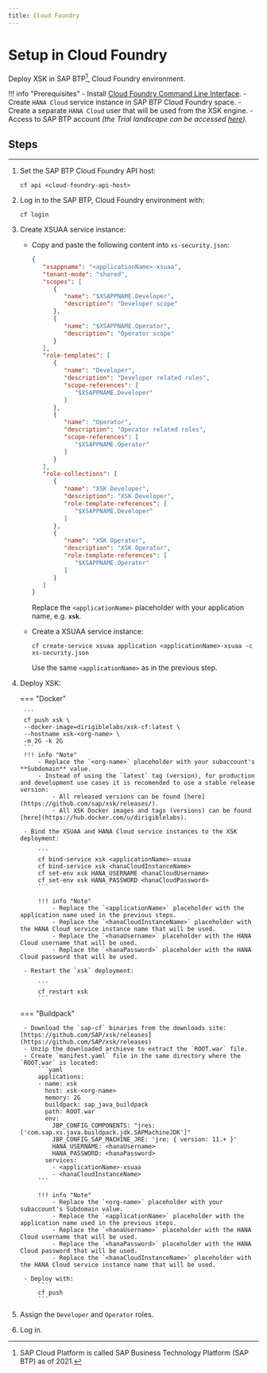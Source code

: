```yaml
---
title: Cloud Foundry
---
```


Setup in Cloud Foundry
===

Deploy XSK in SAP BTP[^1], Cloud Foundry environment.

[^1]: SAP Cloud Platform is called SAP Business Technology Platform (SAP BTP) as of 2021.
    
!!! info "Prerequisites"
    - Install [Cloud Foundry Command Line Interface](http://docs.cloudfoundry.org/devguide/installcf/install-go-cli.html).
    - Create `HANA Cloud` service instance in SAP BTP Cloud Foundry space.
    - Create a separate `HANA Cloud` user that will be used from the XSK engine.
    - Access to SAP BTP account _(the Trial landscape can be accessed [here](https://account.hanatrial.ondemand.com/))._

## Steps
---

1. Set the SAP BTP Cloud Foundry API host:

    ```
    cf api <cloud-foundry-api-host>
    ```

1. Log in to the SAP BTP, Cloud Foundry environment with:

    ```
    cf login
    ```

1. Create XSUAA service instance:

    - Copy and paste the following content into `xs-security.json`:

        ```json
        {
           "xsappname": "<applicationName>-xsuaa",
           "tenant-mode": "shared",
           "scopes": [
              {
                 "name": "$XSAPPNAME.Developer",
                 "description": "Developer scope"
              },
              {
                 "name": "$XSAPPNAME.Operator",
                 "description": "Operator scope"
              }
           ],
           "role-templates": [
              {
                 "name": "Developer",
                 "description": "Developer related roles",
                 "scope-references": [
                    "$XSAPPNAME.Developer"
                 ]
              },
              {
                 "name": "Operator",
                 "description": "Operator related roles",
                 "scope-references": [
                    "$XSAPPNAME.Operator"
                 ]
              }
           ],
           "role-collections": [
              {
                 "name": "XSK Developer",
                 "description": "XSK Developer",
                 "role-template-references": [
                    "$XSAPPNAME.Developer"
                 ]
              },
              {
                 "name": "XSK Operator",
                 "description": "XSK Operator",
                 "role-template-references": [
                    "$XSAPPNAME.Operator"
                 ]
              }
           ]
        }
        ```

        Replace the `<applicationName>` placeholder with your application name, e.g. **`xsk`**.

    - Create a XSUAA service instance:

        ```
        cf create-service xsuaa application <applicationName>-xsuaa -c xs-security.json
        ```

        Use the same `<applicationName>` as in the previous step.

1. Deploy XSK:


    === "Docker"

        ```
        cf push xsk \
        --docker-image=dirigiblelabs/xsk-cf:latest \
        --hostname xsk-<org-name> \
        -m 2G -k 2G
        ```
        !!! info "Note"
            - Replace the `<org-name>` placeholder with your subaccount's **Subdomain** value.
            - Instead of using the `latest` tag (version), for production and development use cases it is recomended to use a stable release version:
                - All released versions can be found [here](https://github.com/sap/xsk/releases/).
                - All XSK Docker images and tags (versions) can be found [here](https://hub.docker.com/u/dirigiblelabs).

        - Bind the XSUAA and HANA Cloud service instances to the XSK deployment:

            ```
            cf bind-service xsk <applicationName>-xsuaa
            cf bind-service xsk <hanaCloudInstanceName>
            cf set-env xsk HANA_USERNAME <hanaCloudUsername>
            cf set-env xsk HANA_PASSWORD <hanaCloudPassword>
            ```

            !!! info "Note"
                - Replace the `<applicationName>` placeholder with the application name used in the previous steps.
                - Replace the `<hanaCloudInstanceName>` placeholder with the HANA Cloud service instance name that will be used.
                - Replace the `<hanaUsername>` placeholder with the HANA Cloud username that will be used.
                - Replace the `<hanaPassword>` placeholder with the HANA Cloud password that will be used.

        - Restart the `xsk` deployment:

            ```
            cf restart xsk
            ```

    === "Buildpack"

        - Download the `sap-cf` binaries from the downloads site: [https://github.com/SAP/xsk/releases](https://github.com/SAP/xsk/releases)
        - Unzip the downloaded archieve to extract the `ROOT.war` file.
        - Create `manifest.yaml` file in the same directory where the `ROOT.war` is located:
            ```yaml
            applications:
            - name: xsk
              host: xsk-<org-name>
              memory: 2G
              buildpack: sap_java_buildpack
              path: ROOT.war
              env:
                JBP_CONFIG_COMPONENTS: "jres: ['com.sap.xs.java.buildpack.jdk.SAPMachineJDK']"
                JBP_CONFIG_SAP_MACHINE_JRE: 'jre: { version: 11.+ }'
                HANA_USERNAME: <hanaUsername>
                HANA_PASSWORD: <hanaPassword>
              services:
                - <applicationName>-xsuaa
                - <hanaCloudInstanceName>
            ```

            !!! info "Note"
                - Replace the `<org-name>` placeholder with your subaccount's Subdomain value.
                - Replace the `<applicationName>` placeholder with the application name used in the previous steps.
                - Replace the `<hanaUsername>` placeholder with the HANA Cloud username that will be used.
                - Replace the `<hanaPassword>` placeholder with the HANA Cloud password that will be used.
                - Replace the `<hanaCloudInstanceName>` placeholder with the HANA Cloud service instance name that will be used.

        - Deploy with:
            ```
            cf push
            ```

1. Assign the `Developer` and `Operator` roles.

1. Log in.
